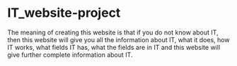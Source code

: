 # IT_website-project
The meaning of creating this website is that if you do not know about IT, then this website will give you all the information about IT, what it does, how IT works, what fields IT has, what the fields are in IT and this website will give further complete information about IT.
